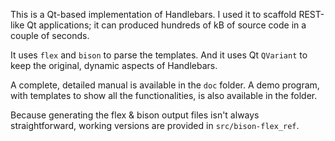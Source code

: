 This is a Qt-based implementation of Handlebars.
I used it to scaffold REST-like Qt applications;
it can produced hundreds of kB of source code in a couple of seconds.

It uses `flex` and `bison` to parse the templates.
And it uses Qt `QVariant` to keep the original, dynamic aspects of Handlebars.

A complete, detailed manual is available in the `doc` folder.
A demo program, with templates to show all the functionalities, is also
available in the folder.

Because generating the flex & bison output files isn't always straightforward,
working versions are provided in `src/bison-flex_ref`.

